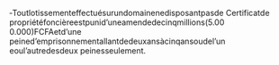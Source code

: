 ‐Toutlotissementeffectuésurundomainenedisposantpasde Certificatde propriétéfoncièreestpunid’uneamendedecinqmillions(5.00 0.000)FCFAetd’une peined’emprisonnementallantdedeuxansàcinqansoudel’un eoul’autredesdeux peinesseulement.